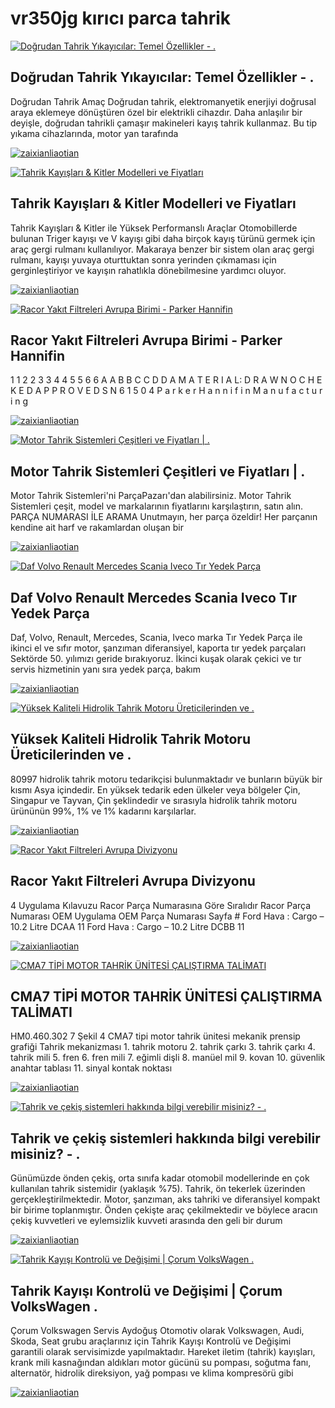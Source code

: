 # vr350jg  kırıcı parca tahrik
<a href="https://mnn.zoosnet.net/LR/Chatpre.aspx?id=MNN94995150&p=https://topgrinding.com/" target="_blank">![Doğrudan Tahrik Yıkayıcılar: Temel Özellikler - .](https://github.com/technlg/images/blob/main/6.jpg)</a>
## Doğrudan Tahrik Yıkayıcılar: Temel Özellikler - .
Doğrudan Tahrik Amaç Doğrudan tahrik, elektromanyetik enerjiyi doğrusal araya eklemeye dönüştüren özel bir elektrikli cihazdır. Daha anlaşılır bir deyişle, doğrudan tahrikli çamaşır makineleri kayış tahrik kullanmaz. Bu tip yıkama cihazlarında, motor yan tarafında 
<a href="https://mnn.zoosnet.net/LR/Chatpre.aspx?id=MNN94995150&p=https://topgrinding.com/" target="_blank"><img src="https://github.com/technlg/images/raw/main/chat11.jpg" alt="zaixianliaotian"/></a><a href="//whatsapp.shibangsoft.com/WhatsApp.php" ><img src="https://github.com/technlg/images/raw/main/chat11.png" alt=""></a>
<a href="https://mnn.zoosnet.net/LR/Chatpre.aspx?id=MNN94995150&p=https://topgrinding.com/" target="_blank">![Tahrik Kayışları & Kitler Modelleri ve Fiyatları](https://github.com/technlg/images/blob/main/43.jpg)</a>
## Tahrik Kayışları & Kitler Modelleri ve Fiyatları
Tahrik Kayışları & Kitler ile Yüksek Performanslı Araçlar Otomobillerde bulunan Triger kayışı ve V kayışı gibi daha birçok kayış türünü germek için araç gergi rulmanı kullanılıyor. Makaraya benzer bir sistem olan araç gergi rulmanı, kayışı yuvaya oturttuktan sonra yerinden çıkmaması için gerginleştiriyor ve kayışın rahatlıkla dönebilmesine yardımcı oluyor.
<a href="https://mnn.zoosnet.net/LR/Chatpre.aspx?id=MNN94995150&p=https://topgrinding.com/" target="_blank"><img src="https://github.com/technlg/images/raw/main/chat11.jpg" alt="zaixianliaotian"/></a><a href="//whatsapp.shibangsoft.com/WhatsApp.php" ><img src="https://github.com/technlg/images/raw/main/chat11.png" alt=""></a>
<a href="https://mnn.zoosnet.net/LR/Chatpre.aspx?id=MNN94995150&p=https://topgrinding.com/" target="_blank">![Racor Yakıt Filtreleri Avrupa Birimi - Parker Hannifin](https://github.com/technlg/images/blob/main/7.jpg)</a>
## Racor Yakıt Filtreleri Avrupa Birimi - Parker Hannifin
1 1 2 2 3 3 4 4 5 5 6 6 A A B B C C D D A M A T E R I A L: D R A W N O C H E K E D A P P R O V E D S N 6 1 5 0 4 P a r k e r H a n n i f i n M a n u f a c t u r i n g 
<a href="https://mnn.zoosnet.net/LR/Chatpre.aspx?id=MNN94995150&p=https://topgrinding.com/" target="_blank"><img src="https://github.com/technlg/images/raw/main/chat11.jpg" alt="zaixianliaotian"/></a><a href="//whatsapp.shibangsoft.com/WhatsApp.php" ><img src="https://github.com/technlg/images/raw/main/chat11.png" alt=""></a>
<a href="https://mnn.zoosnet.net/LR/Chatpre.aspx?id=MNN94995150&p=https://topgrinding.com/" target="_blank">![Motor Tahrik Sistemleri Çeşitleri ve Fiyatları | .](https://github.com/technlg/images/blob/main/45.jpg)</a>
## Motor Tahrik Sistemleri Çeşitleri ve Fiyatları | .
Motor Tahrik Sistemleri'ni ParçaPazarı'dan alabilirsiniz. Motor Tahrik Sistemleri çeşit, model ve markalarının fiyatlarını karşılaştırın, satın alın. PARÇA NUMARASI İLE ARAMA Unutmayın, her parça özeldir! Her parçanın kendine ait harf ve rakamlardan oluşan bir 
<a href="https://mnn.zoosnet.net/LR/Chatpre.aspx?id=MNN94995150&p=https://topgrinding.com/" target="_blank"><img src="https://github.com/technlg/images/raw/main/chat11.jpg" alt="zaixianliaotian"/></a><a href="//whatsapp.shibangsoft.com/WhatsApp.php" ><img src="https://github.com/technlg/images/raw/main/chat11.png" alt=""></a>
<a href="https://mnn.zoosnet.net/LR/Chatpre.aspx?id=MNN94995150&p=https://topgrinding.com/" target="_blank">![Daf Volvo Renault Mercedes Scania Iveco Tır Yedek Parça](https://github.com/technlg/images/blob/main/36.jpg)</a>
## Daf Volvo Renault Mercedes Scania Iveco Tır Yedek Parça
Daf, Volvo, Renault, Mercedes, Scania, Iveco marka Tır Yedek Parça ile ikinci el ve sıfır motor, şanzıman diferansiyel, kaporta tır yedek parçaları Sektörde 50. yılımızı geride bırakıyoruz. İkinci kuşak olarak çekici ve tır servis hizmetinin yanı sıra yedek parça, bakım 
<a href="https://mnn.zoosnet.net/LR/Chatpre.aspx?id=MNN94995150&p=https://topgrinding.com/" target="_blank"><img src="https://github.com/technlg/images/raw/main/chat11.jpg" alt="zaixianliaotian"/></a><a href="//whatsapp.shibangsoft.com/WhatsApp.php" ><img src="https://github.com/technlg/images/raw/main/chat11.png" alt=""></a>
<a href="https://mnn.zoosnet.net/LR/Chatpre.aspx?id=MNN94995150&p=https://topgrinding.com/" target="_blank">![Yüksek Kaliteli Hidrolik Tahrik Motoru Üreticilerinden ve .](https://github.com/technlg/images/blob/main/40.jpg)</a>
## Yüksek Kaliteli Hidrolik Tahrik Motoru Üreticilerinden ve .
80997 hidrolik tahrik motoru tedarikçisi bulunmaktadır ve bunların büyük bir kısmı Asya içindedir. En yüksek tedarik eden ülkeler veya bölgeler Çin, Singapur ve Tayvan, Çin şeklindedir ve sırasıyla hidrolik tahrik motoru ürününün 99%, 1% ve 1% kadarını karşılarlar.
<a href="https://mnn.zoosnet.net/LR/Chatpre.aspx?id=MNN94995150&p=https://topgrinding.com/" target="_blank"><img src="https://github.com/technlg/images/raw/main/chat11.jpg" alt="zaixianliaotian"/></a><a href="//whatsapp.shibangsoft.com/WhatsApp.php" ><img src="https://github.com/technlg/images/raw/main/chat11.png" alt=""></a>
<a href="https://mnn.zoosnet.net/LR/Chatpre.aspx?id=MNN94995150&p=https://topgrinding.com/" target="_blank">![Racor Yakıt Filtreleri Avrupa Divizyonu](https://github.com/technlg/images/blob/main/40.jpg)</a>
## Racor Yakıt Filtreleri Avrupa Divizyonu
4 Uygulama Kılavuzu Racor Parça Numarasına Göre Sıralıdır Racor Parça Numarası OEM Uygulama OEM Parça Numarası Sayfa # Ford Hava : Cargo – 10.2 Litre DCAA 11 Ford Hava : Cargo – 10.2 Litre DCBB 11
<a href="https://mnn.zoosnet.net/LR/Chatpre.aspx?id=MNN94995150&p=https://topgrinding.com/" target="_blank"><img src="https://github.com/technlg/images/raw/main/chat11.jpg" alt="zaixianliaotian"/></a><a href="//whatsapp.shibangsoft.com/WhatsApp.php" ><img src="https://github.com/technlg/images/raw/main/chat11.png" alt=""></a>
<a href="https://mnn.zoosnet.net/LR/Chatpre.aspx?id=MNN94995150&p=https://topgrinding.com/" target="_blank">![CMA7 TİPİ MOTOR TAHRİK ÜNİTESİ ÇALIŞTIRMA TALİMATI](https://github.com/technlg/images/blob/main/16.jpg)</a>
## CMA7 TİPİ MOTOR TAHRİK ÜNİTESİ ÇALIŞTIRMA TALİMATI
HM0.460.302 7 Şekil 4 CMA7 tipi motor tahrik ünitesi mekanik prensip grafiği Tahrik mekanizması 1. tahrik motoru 2. tahrik çarkı 3. tahrik çarkı 4. tahrik mili 5. fren 6. fren mili 7. eğimli dişli 8. manüel mil 9. kovan 10. güvenlik anahtar tablası 11. sinyal kontak noktası
<a href="https://mnn.zoosnet.net/LR/Chatpre.aspx?id=MNN94995150&p=https://topgrinding.com/" target="_blank"><img src="https://github.com/technlg/images/raw/main/chat11.jpg" alt="zaixianliaotian"/></a><a href="//whatsapp.shibangsoft.com/WhatsApp.php" ><img src="https://github.com/technlg/images/raw/main/chat11.png" alt=""></a>
<a href="https://mnn.zoosnet.net/LR/Chatpre.aspx?id=MNN94995150&p=https://topgrinding.com/" target="_blank">![Tahrik ve çekiş sistemleri hakkında bilgi verebilir misiniz? - .](https://github.com/technlg/images/blob/main/65.jpg)</a>
## Tahrik ve çekiş sistemleri hakkında bilgi verebilir misiniz? - .
Günümüzde önden çekiş, orta sınıfa kadar otomobil modellerinde en çok kullanılan tahrik sistemidir (yaklaşık %75). Tahrik, ön tekerlek üzerinden gerçekleştirilmektedir. Motor, şanzıman, aks tahriki ve diferansiyel kompakt bir birime toplanmıştır. Önden çekişte araç çekilmektedir ve böylece aracın çekiş kuvvetleri ve eylemsizlik kuvveti arasında den geli bir durum 
<a href="https://mnn.zoosnet.net/LR/Chatpre.aspx?id=MNN94995150&p=https://topgrinding.com/" target="_blank"><img src="https://github.com/technlg/images/raw/main/chat11.jpg" alt="zaixianliaotian"/></a><a href="//whatsapp.shibangsoft.com/WhatsApp.php" ><img src="https://github.com/technlg/images/raw/main/chat11.png" alt=""></a>
<a href="https://mnn.zoosnet.net/LR/Chatpre.aspx?id=MNN94995150&p=https://topgrinding.com/" target="_blank">![Tahrik Kayışı Kontrolü ve Değişimi | Çorum VolksWagen .](https://github.com/technlg/images/blob/main/61.jpg)</a>
## Tahrik Kayışı Kontrolü ve Değişimi | Çorum VolksWagen .
Çorum Volkswagen Servis Aydoğuş Otomotiv olarak Volkswagen, Audi, Skoda, Seat grubu araçlarınız için Tahrik Kayışı Kontrolü ve Değişimi garantili olarak servisimizde yapılmaktadır. Hareket iletim (tahrik) kayışları, krank mili kasnağından aldıkları motor gücünü su pompası, soğutma fanı, alternatör, hidrolik direksiyon, yağ pompası ve klima kompresörü gibi 
<a href="https://mnn.zoosnet.net/LR/Chatpre.aspx?id=MNN94995150&p=https://topgrinding.com/" target="_blank"><img src="https://github.com/technlg/images/raw/main/chat11.jpg" alt="zaixianliaotian"/></a><a href="//whatsapp.shibangsoft.com/WhatsApp.php" ><img src="https://github.com/technlg/images/raw/main/chat11.png" alt=""></a>
